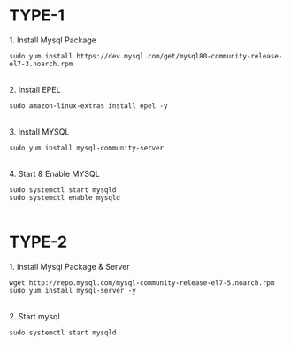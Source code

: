 <h1>TYPE-1</h1>
<p>1. Install Mysql Package</p>
<code>sudo yum install https://dev.mysql.com/get/mysql80-community-release-el7-3.noarch.rpm</code>
<br><br>
<p>2. Install EPEL</p>
<code>sudo amazon-linux-extras install epel -y</code>
<br><br>
<p>3. Install MYSQL</p>
<code>sudo yum install mysql-community-server</code>
<br><br>
<p>4. Start & Enable MYSQL</p>
<code>sudo systemctl start mysqld</code><br>
<code>sudo systemctl enable mysqld</code>
<br><br>
<h1>TYPE-2</h1>
<p>1. Install Mysql Package & Server</p>
<code>wget http://repo.mysql.com/mysql-community-release-el7-5.noarch.rpm</code><br>
<code>sudo yum install mysql-server -y</code>
<br><br>
<p>2. Start mysql</p>
<code>sudo systemctl start mysqld</code>
